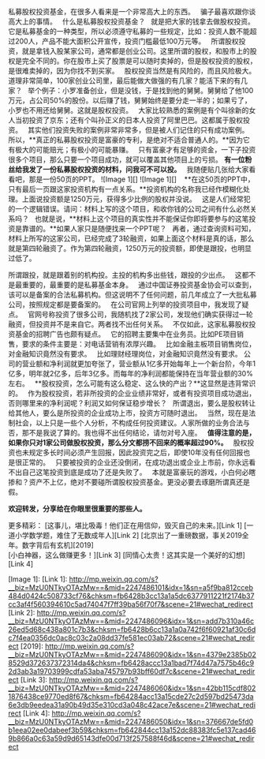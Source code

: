   
私募股权投资基金，在很多人看来是一个非常高大上的东西。
 
骗子最喜欢跟你谈高大上的事情。
 
什么是私募股权投资基金？
 
就是把大家的钱拿去做股权投资。它是私募基金的一种类型，所以必须遵守私募的一些规定，比如：投资人数不能超过200人，产品不能大面积公开宣传，投资门槛最低100万元等。
 
所谓股权投资，就是拿钱入股某家公司，通常都是创业公司。这里所谓的股权，和股市上的股权是完全不同的。你在股市上买了股票是可以随时卖掉的，但是股权投资的股权，是很难卖掉的，因为你找不到买家。
 
股权投资当然是有风险的，而且风险极大。道理非常简单，100家创业公司里，最后能做大做强的有几家？能活下来的有几家？
 
举个例子：小罗准备创业，但是没钱，于是找到他的舅舅。舅舅给了他100万元，占公司50%的股份。以后赚了钱，舅舅始终是要分走一半的；如果亏了，小罗也不用还给舅舅。这就是股权投资。
 
大家比较熟悉的案例是有个叫徐新的女人当初投资了京东；还有个叫孙正义的日本人投资了阿里巴巴。这都属于股权投资。
 
其实他们投资失败的案例非常非常多，但是被人们记住的只有成功案例。
 
所以，**真正的私募股权投资是富豪的专利，是绝对不适合普通人的。**因为它有极大的可能赔光；有极小的可能暴赚。
 
只有富豪才有足够的资金，一下子投资很多个项目，那么只要一个项目成功，就可以覆盖其他项目上的亏损。
**有一位粉丝给我发了一份私募股权投资的材料，问我可不可以投。**
 
我随便贴几张给大家看看吧，那是一份50页的PPT。
![Image 1][]
![Image 1][]
  
**在这50页的PPT中，只有最后一页跟这家投资机构有一点关系。**投资机构的名称我已经作模糊化处理。上面说投资额是1250万元，获得多少比例的股权并没说。
 
这是人们经常犯的一个逻辑错误。请问：材料上写的这个项目，和收你钱的公司之间有什么必然关系吗？
 
也就是说，**材料上这个项目的真实性并不能保证你即将要参与的这笔投资是靠谱的。**如果人家只是随便找来一个PPT呢？
 
再者，通过查询资料可知，材料上所写的这家公司，已经完成了3轮融资，如果上面这个材料是真的话，那么就是第四轮融资了。作为第四轮融资，1250万元的投资额，即使是跟投，也明显过低了。
  
所谓跟投，就是跟着别的机构投。主投的机构多出些钱，跟投的少出点。
 
这都不是最重要的，最重要的是私募基金本身。
 
通过中国证券投资基金协会可以查到，该可以是备案的合法私募机构。但这说明不了任何问题，前几年成立了一大批私募公司，按照规定都是要备案的。
 
在公司官网上列举的投资项目中，我发现了疑点。
 
官网号称投资了很多公司，我随机找了2家公司，发现他们确实获得过一轮融资，但投资并不是来自它。两者找不出任何关系。
 
不仅如此，这家私募股权投资基金的招聘广告也颇有疑点。
 
它的招聘主要集中在业务员。比如PE项目销售，要求的条件主要是：对电话营销有浓厚兴趣。
 
比如金融主板项目销售岗位，对金融知识竟然没有要求。
 
比如理财经理岗位，对金融知识竟然没有要求。
公司的营业额和净利润就更加夸张了，营业额从1亿多开始每年上一个新台阶，今年1亿多，明年就2亿多，后年3亿多。而每年的净利润都能保持在当年营业额的30%左右。
 
**股权投资，怎么可能有这么稳定、这么快的产出？**这显然是违背常识的。
 
作为股权投资，若非所投资的企业业绩非常好，或者有投资项目成功退出，否则哪里来的净利润呢？利润又如何保证稳步增长？
 
所谓退出，要么是股权转让给其他人，要么是所投资的企业成功上市，投资方可随时退出。
 
当然，现在是法制社会，以上只是一些个人分析，不构成任何投资建议。人家所做的业务合法与否，那不是我说了算的。我也得不出任何结论，请勿对号入座。
 
**值得注意的是，如果你只对1家公司做股权投资，那么分文都捞不回来的概率超过90%。**
 
股权投资也未规定多长时间必须产生回报，因此投资完之后，即使10年没有任何回报也是很正常的。
 
只要被投资的企业还没倒闭，在成功退出或企业上市前，你永远看不出自己这笔投资到底是成功了还是失败了。
 
本就是富豪玩的游戏，小白何必瞎掺和？资产不上亿，绝对不要碰所谓股权投资基金。更没必要去琢磨所谓真还是假。
  
**欢迎转发，分享给在你眼里很重要的那些人。**
  
更多精彩：
[这事儿，堪比吸毒！他们正在用信仰，毁灭自己的未来。][Link 1]
[一道小学数学题，难住了无数成年人][Link 2]
[北京出了一重磅数据，事关2019全年。数字背后有玄机][2019]  
[小白神器，这么做赚更多！][Link 3]
[同情心太贵！这其实是一个美好的幻想][Link 4]

[Image 1]: 
[Link 1]: http://mp.weixin.qq.com/s?__biz=MzU0NTkyOTAzMw==&mid=2247486101&idx=1&sn=a5f9ba812cceb484d0424c508733cf76&chksm=fb6428b3cc13a1a5dc6377911221f2174b37cc3af4f560394610c5ad74047f7ff39ba56f70f7&scene=21#wechat_redirect
[Link 2]: http://mp.weixin.qq.com/s?__biz=MzU0NTkyOTAzMw==&mid=2247486096&idx=1&sn=add7b310a46c26ed5d68c438a801c7b3&chksm=fb6428b6cc13a1a0a742f6f60921af30c6dc7f4ea0356dc0ac8c03c2a08dd37fe581ec03ab72&scene=21#wechat_redirect
[2019]: http://mp.weixin.qq.com/s?__biz=MzU0NTkyOTAzMw==&mid=2247486090&idx=1&sn=4379e2385b028529d372637372314da4&chksm=fb6428accc13a1bad7f74d47a7575b46c92d3ab3a19703999cdfa53aba745797b93bff60df7c&scene=21#wechat_redirect
[Link 3]: http://mp.weixin.qq.com/s?__biz=MzU0NTkyOTAzMw==&mid=2247486060&idx=1&sn=42bb115cdf8021876438ce9770ed8f67&chksm=fb64284acc13a15cde27c2d597bd25473da6e3db9eedea31a90b49d35e310cd3a048c42ace7e&scene=21#wechat_redirect
[Link 4]: http://mp.weixin.qq.com/s?__biz=MzU0NTkyOTAzMw==&mid=2247486050&idx=1&sn=376667de5fd0b1eea02ee0dabeef3b59&chksm=fb642844cc13a152dc88383fc5e137cad469b866a0c63a59d9d65143dfe00d713f257588f46d&scene=21#wechat_redirect